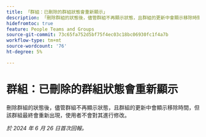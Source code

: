 ```yaml
---
title: 「群組：已刪除的群組狀態會重新顯示」
description: 「刪除群組的狀態後，儘管群組不再顯示狀態，且群組的更新中會顯示移除時間，但該群組最終會重新出現，使用者不會修改它。」
hidefromtoc: true
feature: People Teams and Groups
source-git-commit: 73c65fa752d5bf75f4ec03c18bc06930fc1f4a7b
workflow-type: tm+mt
source-wordcount: '76'
ht-degree: 5%

---
```


# 群組：已刪除的群組狀態會重新顯示

刪除群組的狀態後，儘管群組不再顯示狀態，且群組的更新中會顯示移除時間，但該群組最終會重新出現，使用者不會對其進行修改。

_於 2024 年 6 月 26 日首次回報。_
